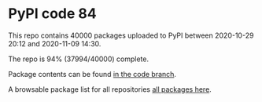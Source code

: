 # PyPI code 84

This repo contains 40000 packages uploaded to PyPI between 
2020-10-29 20:12 and 2020-11-09 14:30.

The repo is 94% (37994/40000) complete.

Package contents can be found [in the code branch](https://github.com/pypi-data/pypi-mirror-84/tree/code/packages).

A browsable package list for all repositories [all packages here](https://pypi-data.github.io/website/repositories/pypi-mirror-84).


